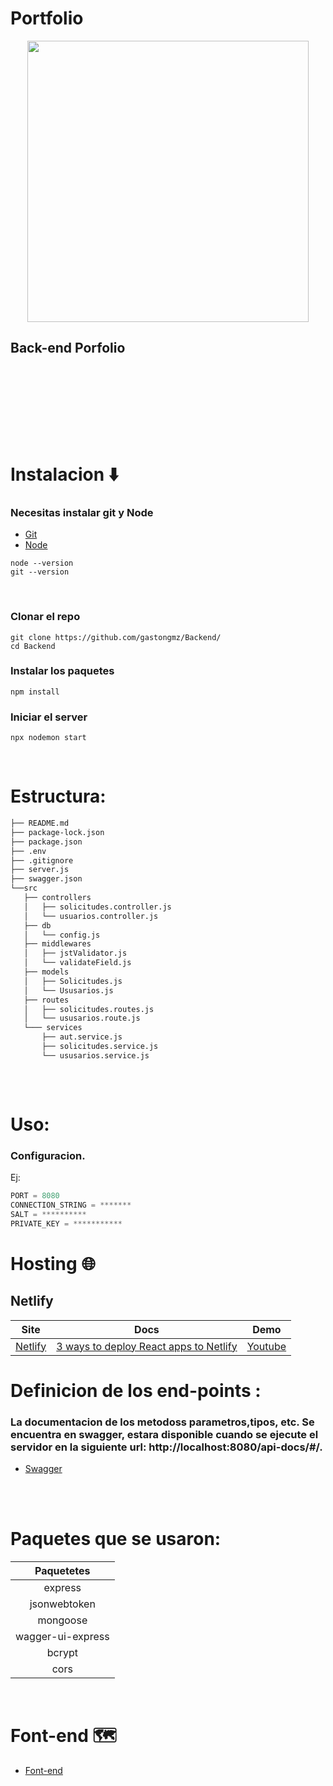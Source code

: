 # Portfolio 

<p align="center">
<img src="https://raw.githubusercontent.com/PhantomScript/asset-container/b26b0ebaaa13bec7fac796ee0b8296676df6ee0b/developer-portfolio/website.svg" alt="" width="450px"/>
</p>

## Back-end Porfolio

<br />

<br /><br />

<br /> <br />

# Instalacion :arrow_down:
### Necesitas instalar git y Node

- [Git](https://git-scm.com/downloads)
- [Node](https://nodejs.org/en/download/)

```
node --version
git --version
```

<br />

### Clonar el repo
```
git clone https://github.com/gastongmz/Backend/
cd Backend
```
### Instalar los paquetes
```
npm install
```
### Iniciar el server
```
npx nodemon start
```

<br />

# Estructura:

```bash
├── README.md        
├── package-lock.json
├── package.json     
├── .env
├── .gitignore
├── server.js
├── swagger.json
└──src   
   ├── controllers
   │   ├── solicitudes.controller.js         
   │   └── usuarios.controller.js   
   ├── db
   │   └── config.js
   ├── middlewares
   │   ├── jstValidator.js  
   │   └── validateField.js
   ├── models
   │   ├── Solicitudes.js
   │   └── Ususarios.js
   ├── routes
   │   ├── solicitudes.routes.js
   │   └── ususarios.route.js
   └─── services
       ├── aut.service.js
       ├── solicitudes.service.js
       └── ususarios.service.js
   

```
<br />

# Uso:
### Configuracion.

Ej:
```javascript
PORT = 8080
CONNECTION_STRING = *******
SALT = **********
PRIVATE_KEY = ***********


```
# Hosting :globe_with_meridians:
## Netlify
| Site   | Docs  | Demo  |
| :-------------: |:-------------: |:-------------: |
| [Netlify](https://www.netlify.com/) | [3 ways to deploy React apps to Netlify](https://blog.logrocket.com/3-ways-to-deploy-react-apps-to-netlify/) | [Youtube](https://www.youtube.com/watch?v=sGBdp9r2GSg) |


# Definicion de los end-points :
### La documentacion de los metodoss parametros,tipos, etc. Se encuentra en swagger, estara disponible cuando se ejecute el servidor en la siguiente url: http://localhost:8080/api-docs/#/. 
- [Swagger](http://localhost:8080/api-docs/#/)

<br />


<br />

# Paquetes que se usaron:

| Paquetetes  |
| :-------------: |
| express  |
| jsonwebtoken  |
| mongoose |
| wagger-ui-express |
| bcrypt  |
| cors |


<br />

# Font-end :world_map:
- [Font-end](https://github.com/gastongmz/Porfolio)

<br />